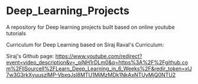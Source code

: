# Deep_Learning_Projects
A repository for Deep learning projects built based on online youtube tutorials

Curriculum for Deep Learning based on Siraj Raval's Curriculum:

Siraj's Github page:
https://www.youtube.com/redirect?event=video_description&v=_qjNH1rDLm0&q=https%3A%2F%2Fgithub.com%2FllSourcell%2FLearn_Deep_Learning_in_6_Weeks%2F&redir_token=xlJ7w3G3rkXyuuszlMP-VbxqJsl8MTU1MjMzMDk1NkAxNTUyMjQ0NTU2
